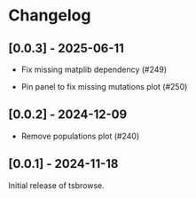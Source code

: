 # Changelog

## [0.0.3] - 2025-06-11

- Fix missing matplib dependency (#249)

- Pin panel to fix missing mutations plot (#250)


## [0.0.2] - 2024-12-09

- Remove populations plot (#240)


## [0.0.1] - 2024-11-18

Initial release of tsbrowse.